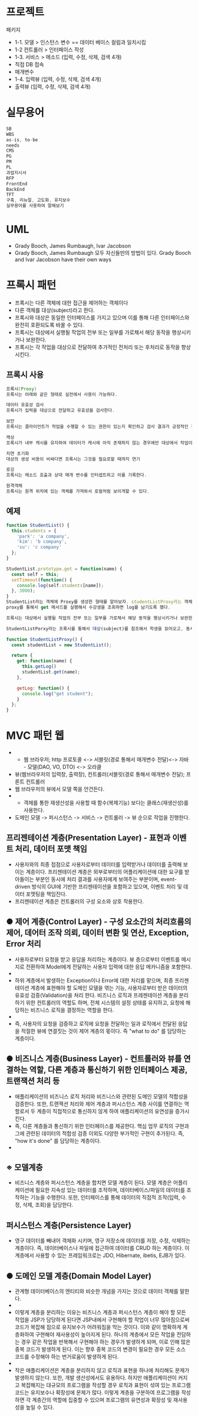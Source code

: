 # 프로젝트
패키지
- 1-1. 모델 > 인스턴스 변수 == 데이터 베이스 컬럼과 일치시킴
- 1-2 컨트롤러 > 인터페이스 작성
- 1-3. 서비스 > 메소드 (입력, 수정, 삭제, 검색 4개)
- 직접 DB 접속
- 매개변수
- 1-4. 입력뷰 (입력, 수정, 삭제, 검색 4개)
- 출력뷰 (입력, 수정, 삭제, 검색 4개)







# 실무용어
```java
SB
WBS
as-is, to-be
needs
CMS
PG
PM 
PL
과업지시서
RFP
FrontEnd
BackEnd
TFT
구축, 리뉴얼, 고도화, 유지보수
실무용어를 사용하여 말해보기
```








# UML 
* Grady Booch, James Rumbaugh,  Ivar Jacobson
* Grady Booch, James Rumbaugh 모두 자신들만의 방법이 있다.
  Grady Booch and Ivar Jacobson have their own ways




# 프록시 패턴
* 프록시는 다른 객체에 대한 접근을 제어하는 객체이다
* 다른 객체를 대상(subject)라고 한다.
* 프록시와 대상은 동일한 인터페이스를 가지고 있으며 이를 통해 다른 인터페이스와 완전히 호환되도록 바꿀 수 있다.
* 프록시는 대상에서 실행될 작업의 전부 또는 일부를 가로채서 해당 동작을 행상시키거나 보완한다.
* 프록시는 각 작업을 대상으로 전달하여 추가적인 전처리 또는 후처리로 동작을 향상 시킨다.


## 프록시 사용
```java
프록시(Proxy)
프록시는 아래와 같은 형태로 실전에서 사용이 가능하다.

데이터 유효성 검사
프록시가 입력을 대상으로 전달하고 유효성을 검사한다.

보안
프록시는 클라이언트가 작업을 수행할 수 있는 권한이 있는지 확인하고 검사 결과가 긍정적인 경우에만 요청을 대상으로 전달

캐싱
프록시가 내부 캐시를 유지하여 데이터가 캐시에 아직 존재하지 않는 경우에만 대상에서 작업이 실행되도록 한다,

지연 초기화
대상의 생성 비용이 비싸다면 프록시는 그것을 필요로할 때까지 연기

로깅
프록시는 메소드 호출과 상대 매개 변수를 인터셉트하고 이를 기록한다.

원격객체
프록시는 원격 위치에 있는 객체를 가져와서 로컬처럼 보이게할 수 있다.
```

## 예제
```javascript
function StudentList() {
  this.students = {
    'park': 'a company',
    'kim': 'b company',
    'su': 'c company'
  };
}

StudentList.prototype.get = function(name) {
  const self = this;
  setTimeout(function() {
    console.log(self.students[name]);
  }, 3000);
}
StudentList라는 객체에 Proxy를 생성한 형태를 알아보자. studentListProxy라는 객체를 생성하고, 객체 내부에서는 studentList를 참조하고 있다.
proxy를 통해서 get 메서드를 실행해서 수강생을 조회하면 log를 남기도록 했다.

프록시는 대상에서 실행될 작업의 전부 또는 일부를 가로채서 해당 동작을 행상시키거나 보완한다.

StudentListPorxy라는 프록시를 통해서 대상(subject)를 참조해서 학생을 읽어오고, 동시에 로그도 남기도록 했다.
```

```javascript
function StudentListProxy() {
  const studentList = new StudentList();

  return {
    get: function(name) {
      this.getLog()
      studentList.get(name);
    },

    getLog: function() {
      console.log("get student");
    }
  };
}
```

# MVC 패턴 웹
- - 웹 브라우저; http 프로토콜 <->   서블릿(경로 통해서 매개변수 전달)<->   자바 -   모델(DAO, VO, DTO) <-> 오라클
- 뷰(웹브라우저의 입력창, 출력창),  컨트롤러(서블릿(경로 통해서 매개변수 전달); 프론트 컨트롤러
- 웹 브라우저의 뷰에서 모델 쪽을 안건든다.
- - 객체를 통한 재생산성을 사용할 때 함수(복제기능) 보다는 클래스(재생산성)를 사용한다.
- 도메인 모델 -> 퍼시스턴스 -> 서비스 -> 컨트롤러 -> 뷰 순으로 작업을 진행한다.

## 프리젠테이션 계층(Presentation Layer) -  표현과 이벤트 처리, 데이터 포맷 책임
 
 *  사용자와의 최종 접점으로 사용자로부터 데이터를 입력받거나 데이터를 출력해 보이는 계층이다. 프리젠테이션 계층은 외부로부터의 어플리케이션에 대한 요구를 받아들이는 부분인 동시에 처리 결과를 사용자에게 보여주는 부분이며, event-driven 방식의 GUI에 기반한 프리젠테이션을 포함하고 있으며, 이벤트 처리 및 데이터 포맷팅을 책임진다.
 *  프리젠테이션 계층은 컨트롤러의 구성 요소와 상호 작용한다.
 
 
## ● 제어 계층(Control Layer) -  구성 요소간의 처리흐름의 제어, 데어터 조작 의뢰, 데이터 변환 및 연산, Exception, Error 처리
 * 사용자로부터 요청을 받고 응답을 처리하는 계층이다. 뷰 층으로부터 이벤트를 메시지로 전환하여 Model에게 전달하는 사용자 입력에 대한 응답 메카니즘을 포함한다.
 *  
 *  하위 계층에서 발생하는 Exception이나 Error에 대한 처리를 맡으며, 최종 프리젠테이션 계층에 표현해야 할 도메인 모델을 엮는 기능, 사용자로부터 받은 데이터의 유효성 검증(Validation)을 처리 한다. 비즈니스 로직과 프레젠테이션 계층을 분리하기 위한 컨트롤러의 역할도 하며, 전체 시스템의 설정 상태를 유지하고, 요청에 해당하는 비즈니스 로직을 결정하는 역할을 한다.
 *  
 *  즉, 사용자의 요청을 검증하고 로직에 요청을 전달하는 일과 로직에서 전달된 응답을 적절한 뷰에 연결짓는 것이 제어 계층의 몫이다. 즉 "what to do" 를 담당하는 계층이다.
 

## ● 비즈니스 계층(Business Layer) - 컨트롤러와 뷰를 연결하는 역할, 다른 계층과 통신하기 위한 인터페이스 제공, 트랜잭션 처리 등
 
 *  애플리케이션의 비즈니스 로직 처리와 비즈니스와 관련된 도메인 모델의 적합성을 검증한다. 또한, 트랜잭션 처리와 제어 계층과 퍼시스턴스 계층 사이를 연결하는 역할로서 두 계층이 직접적으로 통신하지 않게 하여 애플리케이션의 유연성을 증가시킨다.
 *  즉, 다른 계층들과 통신하기 위한 인터페이스를 제공한다. 핵심 업무 로직의 구현과 그에 관련된 데이터의 적합성 검증 이외도 다양한 부가적인 구현이 추가된다. 즉, "how it's done" 를 담당하는 계층이다.
 *  

## ※ 모델계층
 * 비즈니스 계층와 퍼시스턴스 계층을 합치면 모델 계층이 된다. 모델 계층은 어플리케이션에 필요한 지속성 있는 데이터를 조작하며, 데이터베이스/파일의 데이터를 조작하는 기능을 수행한다. 또한, 인터페이스를 통해 데이터의 직접적 조작(입력, 수정, 삭제, 조회)을 담당한다.
 
 
## 퍼시스턴스 계층(Persistence Layer)
 
 *  영구 데이터를 빼내어 객체화 시키며, 영구 저장소에 데이터를 저장, 수정, 삭제하는 계층이다. 즉, 데이터베이스나 파일에 접근하여 데이터를 CRUD 하는 계층이다. 이 계층에서 사용할 수 있는 프레임워크로는 JDO, Hibernate, ibetis, EJB가 있다.
  
 
## ● 도메인 모델 계층(Domain Model Layer)
 
 *  관계형 데이터베이스의 엔티티와 비슷한 개념을 가지는 것으로 데이터 객체를 말한다.
 *  
 *  이렇게 계층을 분리하는 이유는 비즈니스 계층과 퍼시스턴스 계층이 해야 할 모든 작업을 JSP가 담당하게 된다면 JSP내에서 구현해야 할 작업이 너무 많아짐으로써 코드가 복잡해 짐으로 유지보수가 어려워짐을 막는 것이다. 이와 같이 명확하게 계층화하여 구현해야 재사용성이 높아지게 된다. 하나의 계층에서 모든 작업을 전담하는 경우 같은 작업을 반복해서 구현해야 하는 경우가 발생하게 되며, 이로 인해 많은 중복 코드가 발생하게 된다. 이는 향후 중복 코드의 변경이 필요한 경우 모든 소스 코드를 수정해야 하는 번거로움이 발생하게 된다.
 *  
 *  작은 애플리케이션은 계층을 분리하지 않고 로직과 표현을 하나에 처리해도 문제가 발생하지 않는다. 또한, 개발 생산성에서도 유용하다. 하지만 애플리케이션이 커지고 복잡해지는 대규모의 프로그램을 작성할 경우 로직과 표현이 섞여 있는 프로그램 코드는 유지보수나 확장성에 문제가 많다. 이렇게 계층을 구분하여 프로그램을 작성하면 각 계층간의 역할에 집중할 수 있으며 프로그램의 유연성과 확장성 및 재사용성을 높일 수 있다.
